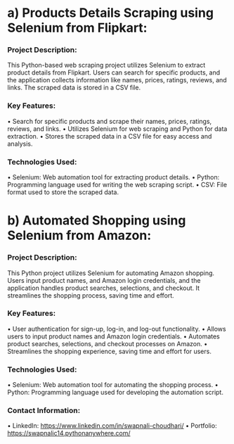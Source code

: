 # a) Products Details Scraping using Selenium from Flipkart:
### Project Description:
This Python-based web scraping project utilizes Selenium to extract product details from Flipkart. Users can search for specific products, and the application collects information like names, prices, ratings, reviews, and links. The scraped data is stored in a CSV file. 

### Key Features:
•	Search for specific products and scrape their names, prices, ratings, reviews, and links.
•	Utilizes Selenium for web scraping and Python for data extraction.
•	Stores the scraped data in a CSV file for easy access and analysis.

### Technologies Used:
•	Selenium: Web automation tool for extracting product details.
•	Python: Programming language used for writing the web scraping script.
•	CSV: File format used to store the scraped data.

# b) Automated Shopping using Selenium from Amazon:
### Project Description:
This Python project utilizes Selenium for automating Amazon shopping. Users input product names, and Amazon login credentials, and the application handles product searches, selections, and checkout. It streamlines the shopping process, saving time and effort.

### Key Features:
•	User authentication for sign-up, log-in, and log-out functionality.
•	Allows users to input product names and Amazon login credentials.
•	Automates product searches, selections, and checkout processes on Amazon.
•	Streamlines the shopping experience, saving time and effort for users.

### Technologies Used:
•	Selenium: Web automation tool for automating the shopping process.
•	Python: Programming language used for developing the automation script.

### Contact Information: 
• LinkedIn: https://www.linkedin.com/in/swapnali-choudhari/ 
• Portfolio: https://swapnalic14.pythonanywhere.com/

